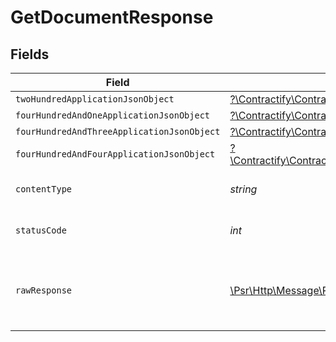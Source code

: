 # GetDocumentResponse


## Fields

| Field                                                                                                                                                                | Type                                                                                                                                                                 | Required                                                                                                                                                             | Description                                                                                                                                                          |
| -------------------------------------------------------------------------------------------------------------------------------------------------------------------- | -------------------------------------------------------------------------------------------------------------------------------------------------------------------- | -------------------------------------------------------------------------------------------------------------------------------------------------------------------- | -------------------------------------------------------------------------------------------------------------------------------------------------------------------- |
| `twoHundredApplicationJsonObject`                                                                                                                                    | [?\Contractify\ContractifyAPI\Models\Operations\GetDocumentResponseBody](../../Models/Operations/GetDocumentResponseBody.md)                                         | :heavy_minus_sign:                                                                                                                                                   | OK                                                                                                                                                                   |
| `fourHundredAndOneApplicationJsonObject`                                                                                                                             | [?\Contractify\ContractifyAPI\Models\Operations\GetDocumentDocumentsResponseBody](../../Models/Operations/GetDocumentDocumentsResponseBody.md)                       | :heavy_minus_sign:                                                                                                                                                   | Unauthenticated                                                                                                                                                      |
| `fourHundredAndThreeApplicationJsonObject`                                                                                                                           | [?\Contractify\ContractifyAPI\Models\Operations\GetDocumentDocumentsResponseResponseBody](../../Models/Operations/GetDocumentDocumentsResponseResponseBody.md)       | :heavy_minus_sign:                                                                                                                                                   | Forbidden                                                                                                                                                            |
| `fourHundredAndFourApplicationJsonObject`                                                                                                                            | [?\Contractify\ContractifyAPI\Models\Operations\GetDocumentDocumentsResponse404ResponseBody](../../Models/Operations/GetDocumentDocumentsResponse404ResponseBody.md) | :heavy_minus_sign:                                                                                                                                                   | Not Found                                                                                                                                                            |
| `contentType`                                                                                                                                                        | *string*                                                                                                                                                             | :heavy_check_mark:                                                                                                                                                   | HTTP response content type for this operation                                                                                                                        |
| `statusCode`                                                                                                                                                         | *int*                                                                                                                                                                | :heavy_check_mark:                                                                                                                                                   | HTTP response status code for this operation                                                                                                                         |
| `rawResponse`                                                                                                                                                        | [\Psr\Http\Message\ResponseInterface](https://www.php-fig.org/psr/psr-7/#33-psrhttpmessageresponseinterface)                                                         | :heavy_minus_sign:                                                                                                                                                   | Raw HTTP response; suitable for custom response parsing                                                                                                              |